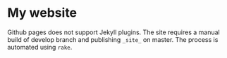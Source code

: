 # My website

Github pages does not support Jekyll plugins. The site requires a manual build of develop branch and
publishing `_site_` on master. The process is automated using `rake`.
